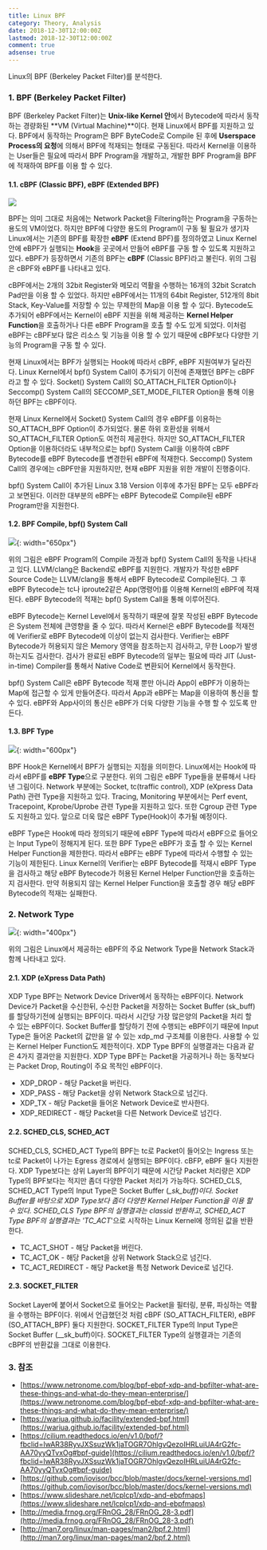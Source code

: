 ```yaml
---
title: Linux BPF
category: Theory, Analysis
date: 2018-12-30T12:00:00Z
lastmod: 2018-12-30T12:00:00Z
comment: true
adsense: true
---
```


Linux의 BPF (Berkeley Packet Filter)를 분석한다.

### 1. BPF (Berkeley Packet Filter)

BPF (Berkeley Packet Filter)는 **Unix-like Kernel 안**에서 Bytecode에 따라서 동작하는 경량화된 **VM (Virtual Machine)**이다. 현재 Linux에서 BPF를 지원하고 있다. BPF에서 동작하는 Program은 BPF ByteCode로 Compile 된 후에 **Userspace Process의 요청**에 의해서 BPF에 적재되는 형태로 구동된다. 따라서 Kernel을 이용하는 User들은 필요에 따라서 BPF Program을 개발하고, 개발한 BPF Program을 BPF에 적재하여 BPF를 이용 할 수 있다.

#### 1.1. cBPF (Classic BPF), eBPF (Extended BPF)

![]({{site.baseurl}}/images/theory_analysis/Linux_BPF/cBPF_eBPF.PNG)

BPF는 의미 그대로 처음에는 Network Packet을 Filtering하는 Program을 구동하는 용도의 VM이었다. 하지만 BPF에 다양한 용도의 Program이 구동 될 필요가 생기자 Linux에서는 기존의 BPF를 확장한 **eBPF** (Extend BPF)를 정의하였고 Linux Kernel안에 eBPF가 실행되는 **Hook**을 곳곳에서 만들어 eBPF를 구동 할 수 있도록 지원하고 있다. eBPF가 등장하면서 기존의 BPF는 **cBPF** (Classic BPF)라고 불린다. 위의 그림은 cBPF와 eBPF를 나타내고 있다.

cBPF에서는 2개의 32bit Register와 메모리 역활을 수행하는 16개의 32bit Scratch Pad만을 이용 할 수 있었다. 하지만 eBPF에서는 11개의 64bit Register, 512개의 8bit Stack, Key-Value를 저장할 수 있는 무제한의 Map을 이용 할 수 있다. Bytecode도 추가되어 eBPF에서는 Kernel이 eBPF 지원을 위해 제공하는 **Kernel Helper Function**을 호출하거나 다른 eBPF Program을 호촐 할 수도 있게 되었다. 이처럼 eBPF는 cBPF보다 많은 리소스 및 기능을 이용 할 수 있기 때문에 cBPF보다 다양한 기능의 Program을 구동 할 수 있다.

현재 Linux에서는 BPF가 실행되는 Hook에 따라서 cBPF, eBPF 지원여부가 달라진다. Linux Kernel에서 bpf() System Call이 추가되기 이전에 존재했던 BPF는 cBPF라고 할 수 있다. Socket() System Call의 SO_ATTACH_FILTER Option이나 Seccomp() System Call의 SECCOMP_SET_MODE_FILTER Option을 통해 이용하던 BPF는 cBPF이다.

현재 Linux Kernel에서 Socket() System Call의 경우 eBPF를 이용하는 SO_ATTACH_BPF Option이 추가되었다. 물론 하위 호환성을 위해서 SO_ATTACH_FILTER Option도 여전히 제공한다. 하지만 SO_ATTACH_FILTER Option을 이용하더라도 내부적으로는 bpf() System Call을 이용하여 cBPF Bytecode를 eBPF Bytecode를 변경한뒤 eBPF에 적재한다. Seccomp() System Call의 경우에는 cBPF만을 지원하지만, 현재 eBPF 지원을 위한 개발이 진행중이다.

bpf() System Call이 추가된 Linux 3.18 Version 이후에 추가된 BPF는 모두 eBPF라고 보면된다. 이러한 대부분의 eBPF는 eBPF Bytecode로 Compile된 eBPF Program만을 지원한다.

#### 1.2. BPF Compile, bpf() System Call

![]({{site.baseurl}}/images/theory_analysis/Linux_BPF/Compile_bpf_Syscall.PNG){: width="650px"}

위의 그림은 eBPF Program의 Compile 과정과 bpf() System Call의 동작을 나타내고 있다. LLVM/clang은 Backend로 eBPF를 지원한다. 개발자가 작성한 eBPF Source Code는 LLVM/clang을 통해서 eBPF Bytecode로 Compile된다. 그 후 eBPF Bytecode는 tc나 iproute2같은 App(명령어)를 이용해 Kernel의 eBPF에 적재된다. eBPF Bytecode의 적재는 bpf() System Call을 통해 이루어진다.

eBPF Bytecode는 Kernel Level에서 동작하기 때문에 잘못 작성된 eBPF Bytecode은 System 전체에 큰영향을 줄 수 있다. 따라서 Kernel은 eBPF Bytecode를 적재전에 Verifier로 eBPF Bytecode에 이상이 없는지 검사한다. Verifier는 eBPF Bytecode가 허용되지 않은 Memory 영역을 참조하는지 검사하고, 무한 Loop가 발생하는지도 검사한다. 검사가 완료된 eBPF Bytecode의 일부는 필요에 따라 JIT (Just-in-time) Compiler를 통해서 Native Code로 변환되어 Kernel에서 동작한다.

bpf() System Call은 eBPF Bytecode 적재 뿐만 아니라 App이 eBPF가 이용하는 Map에 접근할 수 있게 만들어준다. 따라서 App과 eBPF는 Map을 이용하여 통신을 할 수 있다. eBPF와 App사이의 통신은 eBPF가 더욱 다양한 기능을 수행 할 수 있도록 만든다.

#### 1.3. BPF Type

![]({{site.baseurl}}/images/theory_analysis/Linux_BPF/BPF_Type.PNG){: width="600px"}

BPF Hook은 Kernel에서 BPF가 실행되는 지점을 의미한다. Linux에서는 Hook에 따라서 eBPF를 **eBPF Type**으로 구분한다. 위의 그림은 eBPF Type들을 분류해서 나타낸 그림이다. Network 부분에는 Socket, tc(traffic control), XDP (eXpress Data Path) 관련 Type을 지원하고 있다. Tracing, Monitoring 부분에서는 Perf event, Tracepoint, Kprobe/Uprobe 관련 Type을 지원하고 있다. 또한 Cgroup 관련 Type도 지원하고 있다. 앞으로 더욱 많은 eBPF Type(Hook)이 추가될 예정이다.

eBPF Type은 Hook에 따라 정의되기 때문에 eBPF Type에 따라서 eBPF으로 들어오는 Input Type이 정해지게 된다. 또한 BPF Type은 eBPF가 호출 할 수 있는 Kernel Helper Function을 제한한다. 따라서 eBPF는 eBPF Type에 따라서 수행할 수 있는 기능이 제한된다. Linux Kernel의 Verifier는 eBPF Bytecode를 적재시 eBPF Type을 검사하고 해당 eBPF Bytecode가 허용된 Kernel Helper Function만을 호출하는지 검사한다. 만약 허용되지 않는 Kernel Helper Function을 호출할 경우 해당 eBPF Bytecode의 적재는 실패한다.

### 2. Network Type

![]({{site.baseurl}}/images/theory_analysis/Linux_BPF/BPF_Net_Type.PNG){: width="400px"}

위의 그림은 Linux에서 제공하는 eBPF의 주요 Network Type을 Network Stack과 함께 나타내고 있다.

#### 2.1. XDP (eXpress Data Path)

XDP Type BPF는 Network Device Driver에서 동작하는 eBPF이다. Network Device가 Packet을 수신한뒤, 수신한 Packet을 저장하는 Socket Buffer (sk_buff)를 할당하기전에 실행되는 BPF이다. 따라서 시간당 가장 많은양의 Packet을 처리 할 수 있는 eBPF이다. Socket Buffer를 할당하기 전에 수행되는 eBPF이기 때문에 Input Type은 들어온 Packet의 값만을 알 수 있는 xdp_md 구조체를 이용한다. 사용할 수 있는 Kernel Helper Function도 제한적이다. XDP Type BPF의 실행결과는 다음과 같은 4가지 결과만을 지원한다. XDP Type BPF는 Packet을 가공하거나 하는 동작보다는 Packet Drop, Routing이 주요 목적인 eBPF이다.

* XDP_DROP - 해당 Packet을 버린다.
* XDP_PASS - 해당 Packet을 상위 Network Stack으로 넘긴다.
* XDP_TX - 해당 Packet을 들어온 Network Device로 반사한다.
* XDP_REDIRECT - 해당 Packet을 다른 Network Device로 넘긴다.

#### 2.2. SCHED_CLS, SCHED_ACT

SCHED_CLS, SCHED_ACT Type의 BPF는 tc로 Packet이 들어오는 Ingress 또는 tc로 Packet이 나가는 Egress 경로에서 실행되는 BPF이다. cBFP, eBPF 둘다 지원한다. XDP Type보다는 상위 Layer의 BPF이기 때문에 시간당 Packet 처리량은 XDP Type의 BPF보다는 적지만 좀더 다양한 Packet 처리가 가능하다. SCHED_CLS, SCHED_ACT Type의 Input Type은 Socket Buffer (_\_sk_buff)이다. Socket Buffer를 바탕으로 XDP Type보다 좀더 다양한 Kernel Helper Function을 이용 할 수 있다. SCHED_CLS Type BPF의 실행결과는 classid 반환하고, SCHED_ACT Type BPF의 실행결과는 'TC_ACT_'으로 시작하는 Linux Kernel에 정의된 값을 반환한다.

* TC_ACT_SHOT - 해당 Packet을 버린다.
* TC_ACT_OK - 해당 Packet을 상위 Network Stack으로 넘긴다.
* TC_ACT_REDIRECT - 해당 Packet을 특정 Network Device로 넘긴다.

#### 2.3. SOCKET_FILTER

Socket Layer에 붙어서 Socket으로 들어오는 Packet을 필터링, 분류, 파싱하는 역활을 수행하는 BPF이다. 위에서 언급했던것 처럼 cBPF (SO_ATTACH_FILTER), eBPF (SO_ATTACH_BPF) 둘다 지원한다. SOCKET_FILTER Type의 Input Type은 Socket Buffer (__sk_buff)이다. SOCKET_FILTER Type의 실행결과는 기존의 cBPF의 반환값을 그대로 이용한다.

### 3. 참조

* [https://www.netronome.com/blog/bpf-ebpf-xdp-and-bpfilter-what-are-these-things-and-what-do-they-mean-enterprise/](https://www.netronome.com/blog/bpf-ebpf-xdp-and-bpfilter-what-are-these-things-and-what-do-they-mean-enterprise/)
* [https://wariua.github.io/facility/extended-bpf.html](https://wariua.github.io/facility/extended-bpf.html)
* [https://cilium.readthedocs.io/en/v1.0/bpf/?fbclid=IwAR38RyvJXSsuzWk1jaTOGR7OhlgvQezoIHRLuiUA4rG2fc-AA70yyQTvxOg#bpf-guide](https://cilium.readthedocs.io/en/v1.0/bpf/?fbclid=IwAR38RyvJXSsuzWk1jaTOGR7OhlgvQezoIHRLuiUA4rG2fc-AA70yyQTvxOg#bpf-guide)
* [https://github.com/iovisor/bcc/blob/master/docs/kernel-versions.md](https://github.com/iovisor/bcc/blob/master/docs/kernel-versions.md)
* [https://www.slideshare.net/lcplcp1/xdp-and-ebpfmaps](https://www.slideshare.net/lcplcp1/xdp-and-ebpfmaps)
* [http://media.frnog.org/FRnOG_28/FRnOG_28-3.pdf](http://media.frnog.org/FRnOG_28/FRnOG_28-3.pdf)
* [http://man7.org/linux/man-pages/man2/bpf.2.html](http://man7.org/linux/man-pages/man2/bpf.2.html)